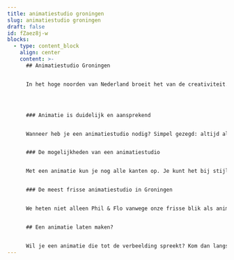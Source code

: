 ```yaml
---
title: animatiestudio groningen
slug: animatiestudio groningen
draft: false
id: fZaez8j-w
blocks:
  - type: content_block
    align: center
    content: >-
      ## Animatiestudio Groningen


      In het hoge noorden van Nederland broeit het van de creativiteit. Groningen heeft een allure die creatieve vakmensen aantrekt. Ook voor een professionele animatiestudio hoef je tegenwoordig niet meer naar de Randstad: op het kantoor in de Oude Boteringestraat 71 in Groningen kun je bij Phil & Flo terecht voor al je animatiebehoeften. Wij maken graag en vakkundig allerlei animaties, van uitleganimatie tot commercial, voor bedrijven in en buiten Groningen.




      ### Animatie is duidelijk en aansprekend


      Wanneer heb je een animatiestudio nodig? Simpel gezegd: altijd als je een verhaal te vertellen hebt waarvoor alleen video niet genoeg is. Daarbij kun je denken aan een filmpje om iets uit te leggen (dat wordt ook wel een [explanimation](https://www.philenflo.nl/explanimation/) genoemd), maar ook als het gaat om een luchtige, vrolijke toon aan te slaan. Dat laatste kan goed uitpakken voor een commercial, maar bijvoorbeeld ook voor een bedrijfsanimatie. Daarin laat je kort en duidelijk zien waar jouw onderneming voor staat. [Maak direct een afspraak en leer ons kennen!](https://www.philenflo.nl/contact/)


      ### De mogelijkheden van een animatiestudio


      Met een animatie kun je nog alle kanten op. Je kunt het bij stijlvol 2D houden, of de diepte ingaan met 3D. Daarnaast kies je voor de juiste muziek onder je animatiefilm, en een prettige vertelstem. Zeker bij uitleganimaties is het belangrijk dat je de juiste elementen kiest, zodat de kijkers niet afhaken. Gelukkig weten de vakmensen van Phil & Flo's animatiestudio in Groningen goed wat werkt, en wat niet. Samen met hen ontwikkel je je animatiefilm van concept tot videofilm.


      ### De meest frisse animatiestudio in Groningen


      We heten niet alleen Phil & Flo vanwege onze frisse blik als animatiestudio, maar in Groningen kun je ook bij ons genieten van ons handelsmerk: een verse smoothie. Bijvoorbeeld om eens te komen praten en ontdekken wat er allemaal bij ons mogelijk is. Naast het maken van je video vertellen we je ook hoe je deze zo effectief mogelijk gebruikt. Zo voorkom je dat deze nooit gezien wordt, want dat gebeurd nog te veel. Wij creëren een animatiefilm en adviseren je over de maximale online inzet van deze film!


      ## Een animatie laten maken?


      Wil je een animatie die tot de verbeelding spreekt? Kom dan langs in onze animatiestudio in Groningen. Drink dan een smoothie met ons, dan nemen we direct alle plannen door. Uiteraard kun je ook vragen om een online prijsindicatie!
---
```

